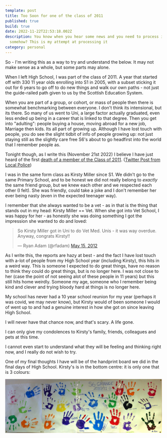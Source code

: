 ```yaml
---
template: post
title: Too Soon for one of the class of 2011
published: true
build: true
date: 2022-11-22T22:53:18.002Z
description: You know when you hear some news and you need to process it
  somehow? This is my attempt at processing it
category: personal
---
```

So - I'm writing this as a way to try and understand the below. It may not make sense as a whole, but some parts may alone.

When I left High School, I was part of the class of 2011. A year that started off with 330 11 year olds enrolling into S1 in 2005, with a subset sticking it out for 6 years to go off to do new things and walk our own paths - not just the guide-railed path given to us by the Scottish Education System.

When you are part of a group, or cohort, or mass of people then there is somewhat benchmarking between everyone. I don't think its intensional, but its there. So many of us went to Uni, a large factor actually graduated, even less ended up being in a career that is linked to that degree. Then you get into "adulting": people buying a house, moving abroad for a new job, Marriage then kids. Its all part of growing up. Although I have lost touch with people, you do see the slight tidbit of info of people growing up: not just staying still as the slightly care free S6's about to go headfirst into the world that I remember people as.

Tonight though, as I write this (November 21st 2022) I believe I have just heard of the first [death of a member of the Class of 2011](https://www.dailyrecord.co.uk/news/scottish-news/kirsty-miller-scots-vet-missing-28550924). ([Twitter Post from Local Police](https://twitter.com/BordersPolice/status/1594769083446472706))

I was in the same form class as Kirsty Miller since S1. We didn't go to the same Primary School, and to be honest we did not really belong to *exactly* the same friend group, but we knew each other and we respected each other (I felt). She was friendly, could take a joke and I don't remember her ever being nasty (even in the expected teenager way).

I remember that she always wanted to be a vet - as in that is the thing that stands out in my head: Kirsty Miller == Vet. When she got into Vet School, I was happy for her - as honestly she was doing something I got the impression she wanted to do and loved: 

<blockquote class="twitter-tweet"><p lang="en" dir="ltr">So Kirsty Miller got in Uni to do Vet Med. Unis - it was way overdue. Anyway, congrats Kirsty!!</p>&mdash; Ryan Adam (@rfadam) <a href="https://twitter.com/rfadam/status/202510300174487552?ref_src=twsrc%5Etfw">May 15, 2012</a></blockquote>

As I write this, the reports are hazy at best - and the fact I have lost touch with a-lot of people from my High School year (including Kirsty), this hits in a weird way. This is someone I expected to do great things, have no reason to think they could do great things, but is no longer here. I was not close to her (case the point of not seeing alot of these people in 11 years) but this still hits home weirdly. Someone my age, someone who I remember being kind and clever and trying bloody hard at things is no longer here.

My school has never had a 10 year school reunion for my year (perhaps it was covid, we may never know), but Kirsty would of been someone I would of went up to and had a genuine interest in how she got on since leaving High School.

I will never have that chance now, and that's scary. A life gone.

I can only give my condolences to Kirsty's family, friends, colleagues and pets at this time.

I cannot even start to understand what they will be feeling and thinking right now, and I really do not wish to try.

One of my final thoughts I have will be of the handprint board we did in the final days of High School. Kirsty's is in the bottom centre: it is only one that is 3 colours:

![](242179_10150175363157013_317369_o.jpg)